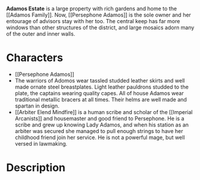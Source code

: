 **Adamos Estate** is a large property with rich gardens and home to the [[Adamos Family]]. Now, [[Persephone Adamos]] is the sole owner and her entourage of advisors stay with her too. The central keep has far more windows than other structures of the district, and large mosaics adorn many of the outer and inner walls. 


# Characters

- [[Persephone Adamos]]
- The warriors of Adomos wear tassled studded leather skirts and well made ornate steel breastplates. Light leather pauldrons studded to the plate, the captains wearing quality capes. All of house Adamos wear traditional metallic bracers at all times. Their helms are well made and spartan in design.
- [[Arbiter Elend Mindfire]] is a human scribe and scholar of the [[Imperial Arcanists]] and housemaster and good friend to Persephone. He is a scribe and grew up knowing Lady Adamos, and when his station as an arbiter was secured she managed to pull enough strings to have her childhood friend join her service. He is not a powerful mage, but well versed in lawmaking.

# Description